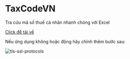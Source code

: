# TaxCodeVN
 Tra cứu mã số thuế cá nhân nhanh chóng với Excel

[Click để tải về](https://github.com/SanbiVN/TaxCodeVN/releases/tag/tax_code)


Nếu ứng dụng không hoặc động hãy chỉnh thêm bước sau:

![tls-ssl-protocols](https://user-images.githubusercontent.com/58664571/227971175-2dbeffac-12cf-4e80-a87a-da599e5186ed.jpg)

